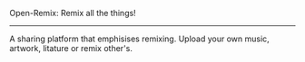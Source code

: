 Open-Remix: Remix all the things!

-------------------

A sharing platform that emphisises remixing.  Upload your own music, artwork, litature or remix other's.